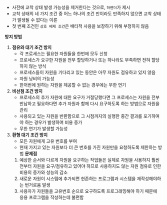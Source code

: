 - 사전에 교착 상태 발생 가능성을 제거한다는 것으로, `하벤더`가 제시
- 교착 상태의 네 가지 조건 중 어느 하나의 조건 만이라도 만족하지 않으면 교착 상태가 발생될 수 없다는 이론
- 첫 번째 조건인 `상호 배제 조건`은 배타적 사용을 보장하기 위해 부정하지 않음

**방지 방법**
1. **점유와 대기 조건 방지**
	- 각 프로세스는 필요한 자원들을 한번에 모두 신청
	- 프로세스가 요구한 자원을 전부 할당하거나 또는 하나라도 부족하면 전혀 할당하지 않는 방식
	- 프로세스들이 자원을 기다리고 있는 동안은 아무 자원도 점유하고 있지 않음
	- 자원 낭비의 가능성
	- 한꺼번에 원하는 자원을 제공할 수 없는 경우에는 무한 연기
2. **비선점 조건 방지**
	- 프로세스의 추가 자원에 대한 요구가 거절당했다면 그 프로세스는 자원을 전부 반납하고 필요하다면 추가 자원과 함께 다시 요구하도록 하는 방법으로 자원을 관리
	- 사용되고 있는 자원을 반환함으로 그 시점까지의 실행한 중간 결과를 포기하여야 하는 경우가 발생하여 비용 증가
	- 무한 연기가 발생할 가능성
3. **환형 대기 조건 방지**
	- 모든 자원에게 고유 번호를 부여
	- 현재 가지고 있는 자원보다 더 큰 번호를 가진 자원만을 요청하도록 제한하는 방법
	**문제점**
	1. 예상한 순서와 다르게 자원을 요구하는 작업들은 실제로 자원을 사용하지 훨씬 전부터 자원을 요구/점유하고 있어야 하므로 사용하지도 않는 자원 점유로 인한 비용의 증가와 성능의 감소
	2. 새로운 자원이 시스템에 추가되면 현존하는 프로그램과 시스템을 재작성해야하는 번거로움 발생
	3. 사용자가 자원들을 고유번호 순으로 요구하도록 프로그래밍해야 하기 때문에 응용 프로그램을 작성하는데 불편함
